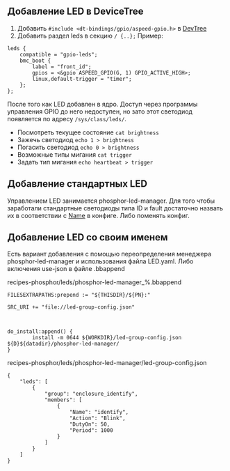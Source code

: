 ## Добавление LED в DeviceTree

1.	Добавить `#include <dt-bindings/gpio/aspeed-gpio.h>` в [DevTree](dev_tree.md)
2.	Добавить раздел leds в секцию `/ {..};`
Пример:

```
leds {
	compatible = "gpio-leds";
	bmc_boot {
		label = "front_id";
		gpios = <&gpio ASPEED_GPIO(G, 1) GPIO_ACTIVE_HIGH>;
		linux,default-trigger = "timer";
	};
};
```
После того как LED добавлен в ядро. Доступ через программы управления GPIO до него недоступен, но зато этот светодиод появляется по адресу `/sys/class/leds/`.

*	Посмотреть текущее состояние `cat brightness`
*	Зажечь светодиод `echo 1 > brightness`
*	Погасить светодиод `echo 0 > brightness`
*	Возможные типы мигания `cat trigger`
*	Задать тип мигания `echo heartbeat > trigger`

## Добавление стандартных LED

Управлением LED занимается phosphor-led-manager. Для того чтобы заработали стандартные светодиоды типа ID и fault достаточно назвать их в соответствии с [Name](https://github.com/openbmc/phosphor-led-manager/blob/master/example/led-group-config.json) в конфиге. Либо поменять конфиг.

## Добавление LED со своим именем
Есть вариант добавления с помощью переопределения менеджера phosphor-led-manager и использования файла LED.yaml. Либо включения use-json в файле .bbappend

recipes-phosphor/leds/phosphor-led-manager_%.bbappend

```
FILESEXTRAPATHS:prepend := "${THISDIR}/${PN}:"

SRC_URI += "file://led-group-config.json"

 

do_install:append() {
        install -m 0644 ${WORKDIR}/led-group-config.json ${D}${datadir}/phosphor-led-manager/
}
```

recipes-phosphor/leds/phosphor-led-manager/led-group-config.json

```
{
    "leds": [
        {
            "group": "enclosure_identify",
            "members": [
                {
                    "Name": "identify",
                    "Action": "Blink",
                    "DutyOn": 50,
                    "Period": 1000
                }
            ]
        }
    ]
}
```